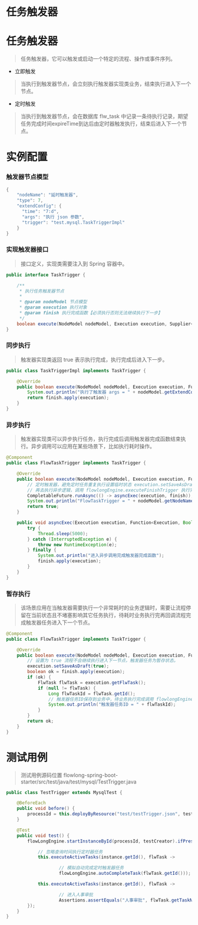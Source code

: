 # 任务触发器

# **任务触发器**

> 任务触发器，它可以触发或启动一个特定的流程、操作或事件序列。
> 
- 立即触发

> 当执行到触发器节点，会立刻执行触发器实现类业务，结束执行进入下一个节点。
> 
- 定时触发

> 当执行到触发器节点，会在数据库 flw_task 中记录一条待执行记录，期望任务完成时间expireTime到达后由定时器触发执行，结束后进入下一个节点。
> 

# **实例配置**

### **触发器节点模型**

```java
{
    "nodeName": "延时触发器",
    "type": 7,
    "extendConfig": {
      "time": "7:d",
      "args": "执行 json 参数",
      "trigger": "test.mysql.TaskTriggerImpl"
    }
}
```

### **实现触发器接口**

> 接口定义，实现类需要注入到 Spring 容器中。
> 

```java
public interface TaskTrigger {

    /**
     * 执行任务触发器节点
     *
     * @param nodeModel 节点模型
     * @param execution 执行对象
     * @param finish 执行完成函数【必须执行否则无法继续执行下一步】
     */
    boolean execute(NodeModel nodeModel, Execution execution, Supplier<Boolean> finish);
}
```

### **同步执行**

> 触发器实现类返回 true 表示执行完成，执行完成后进入下一步。
> 

```java
public class TaskTriggerImpl implements TaskTrigger {

    @Override
    public boolean execute(NodeModel nodeModel, Execution execution, Function<Execution, Boolean> finish) {
        System.out.println("执行了触发器 args = " + nodeModel.getExtendConfig().get("args"));
        return finish.apply(execution);
    }
}
```

### **异步执行**

> 触发器实现类可以异步执行任务，执行完成后调用触发器完成函数结束执行。异步调用可以应用在某些场景下，比如执行耗时操作。
> 

```java
@Component
public class FlowTaskTrigger implements TaskTrigger {

    @Override
    public boolean execute(NodeModel nodeModel, Execution execution, Function<Execution, Boolean> finish) {
        // 定时触发器，避免定时任务重复执行设置临时状态 execution.setSaveAsDraft(true); 执行 finish.apply(execution); 回调完成，
        // 再去执行异步逻辑，调用 flowlongEngine.executeFinishTrigger 执行完成触发器任务
        CompletableFuture.runAsync(() -> asyncExec(execution, finish));
        System.out.println("FlowTaskTrigger = " + nodeModel.getNodeName());
        return true;
    }

    public void asyncExec(Execution execution, Function<Execution, Boolean> finish) {
        try {
            Thread.sleep(5000);
        } catch (InterruptedException e) {
            throw new RuntimeException(e);
        } finally {
            System.out.println("进入异步调用完成触发器完成函数");
            finish.apply(execution);
        }
    }
}
```

### **暂存执行**

> 该场景应用在当触发器需要执行一个非常耗时的业务逻辑时，需要让流程停留在当前状态且不堵塞影响其它任务执行，待耗时业务执行完再回调流程完成触发器任务进入下一个节点。
> 

```java
@Component
public class FlowTaskTrigger implements TaskTrigger {

    @Override
    public boolean execute(NodeModel nodeModel, Execution execution, Function<Execution, Boolean> finish) {
        // 设置为 true 流程不会继续执行进入下一节点，触发器任务为暂存状态。
        execution.setSaveAsDraft(true);
        boolean ok = finish.apply(execution);
        if (ok) {
            FlwTask flwTask = execution.getFlwTask();
            if (null != flwTask) {
                Long flwTaskId = flwTask.getId();
                // 触发器任务ID保存到业务中，待业务执行完成调用 flowlongEngine.executeFinishTrigger 执行完成触发器任务，继续执行流程进入下一个节点。
                System.out.println("触发器任务ID = " + flwTaskId);
            }
        }
        return ok;
    }
}
```

# **测试用例**

> 测试用例源码位置 flowlong-spring-boot-starter/src/test/java/test/mysql/TestTrigger.java
> 

```java
public class TestTrigger extends MysqlTest {

    @BeforeEach
    public void before() {
        processId = this.deployByResource("test/testTrigger.json", testCreator);
    }

    @Test
    public void test() {
        flowLongEngine.startInstanceById(processId, testCreator).ifPresent(instance -> {

            // 忽略查询时间执行定时器任务
            this.executeActiveTasks(instance.getId(), flwTask ->

                    // 模拟自动完成定时触发器任务
                    flowLongEngine.autoCompleteTask(flwTask.getId()));

            this.executeActiveTasks(instance.getId(), flwTask ->

                    // 进入人事审批
                    Assertions.assertEquals("人事审批", flwTask.getTaskName()));
        });
    }
}
```